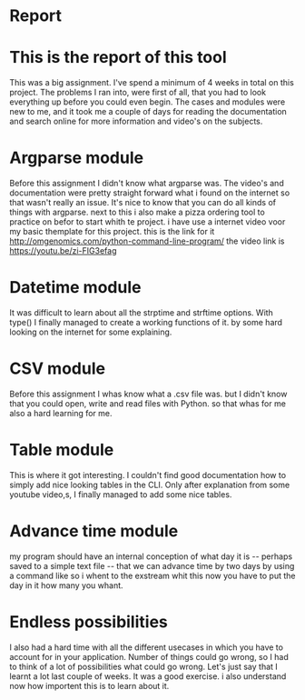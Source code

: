 # Report

# This is the report of this tool

This was a big assignment. I've spend a minimum of 4 weeks in total on this project.
The problems I ran into, were first of all, that you had to look everything up before you could even begin.
The cases and modules were new to me, and it took me a couple of days for reading the documentation and 
search online for more information and video's on the subjects.

# Argparse module

Before this assignment I didn't know what argparse was. The video's and documentation were pretty straight forward what i found on the internet
so that wasn't really an issue. It's nice to know that you can do all kinds of things with argparse.
next to this i also make a pizza ordering tool to practice on befor to start whith te project.
i have use a internet video voor my basic themplate for this project.
this is the link for it http://omgenomics.com/python-command-line-program/ the video link is https://youtu.be/zi-FIG3efag

# Datetime module

It was difficult to learn about all the strptime and strftime options. With type() I finally managed to
create a working functions of it. 
by some hard looking on the internet for some explaining.

# CSV module

Before this assignment I whas know what a .csv file was. but I didn't know that you could open, write and read files with Python. 
so that whas for me also a hard learning for me. 

# Table module

This is where it got interesting. I couldn't find good documentation how to simply add nice looking tables in the CLI. Only after explanation from some youtube video,s, I finally managed to add some nice tables.

# Advance time module

my program should have an internal conception of what day it is -- perhaps saved to a simple text file -- that we can advance time by two days by using a command like
so i whent to the exstream whit this now you have to put the day in it how many you whant.


# Endless possibilities

I also had a hard time with all the different usecases in which you have to account for in your application. Number of things could go wrong, so I had to think of a lot of possibilities what could go wrong.
Let's just say that I learnt a lot last couple of weeks. 
It was a good exercise.
i also understand now how importent this is to learn about it.
